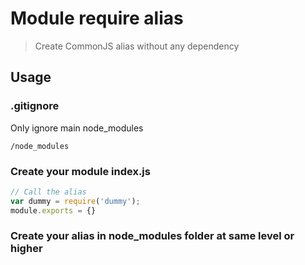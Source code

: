 # Module require alias
> Create CommonJS alias without any dependency

## Usage

### .gitignore
Only ignore main node_modules
```
/node_modules
```

### Create your module index.js
```js
// Call the alias
var dummy = require('dummy');
module.exports = {}
```

### Create your alias in node_modules folder at same level or higher
